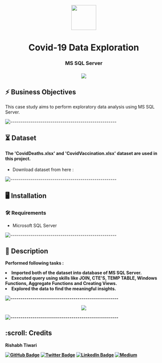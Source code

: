 <p align="center">
  <img src="https://encrypted-tbn0.gstatic.com/images?q=tbn:ANd9GcT-rVBVSG5E_g2TEVGXnBvh7M89_CYWS7JVWlC7k-zZfQguweBOwemCfR2ZGJZtxjJft0z2IJ5AWkE&usqp=CAU&ec=48600112" width="80px" height="80px">
 </p>
<h1 align="center"> Covid-19 Data Exploration </h1>
<h3 align="center"> MS SQL Server </h3>
<h3 align="center"> <img src="https://scitechdaily.com/images/Global-Spread-COVID-19.gif"></h3>
<h2> ⚡️ Business Objectives</h2>
</b>This case study aims to perform exploratory data analysis using MS SQL Server. </b>

![-----------------------------------------------------](https://raw.githubusercontent.com/andreasbm/readme/master/assets/lines/rainbow.png)

## ⏳ Dataset

 <h4>The 'CovidDeaths.xlsx' and 'CovidVaccination.xlsx' dataset are used in this project. </h4>
 
 - Download dataset from here : 
 
 ![-----------------------------------------------------](https://raw.githubusercontent.com/andreasbm/readme/master/assets/lines/rainbow.png)
 
 ## :desktop_computer:	Installation
   
 ### :hammer_and_wrench: Requirements
 
 * Microsoft SQL Server
 
 ![-----------------------------------------------------](https://raw.githubusercontent.com/andreasbm/readme/master/assets/lines/rainbow.png)
  
 ## 📝 Description
   
 <b> Performed following tasks : </b> 
   
   <li><b> Imported both of the dataset into database of MS SQL Server.
   <li><b> Executed query using skills like JOIN, CTE'S, TEMP TABLE, Windows Functions, Aggregate Functions and Creating Views.
   <li><b> Explored the data to find the meaningful insights.
   
 ![-----------------------------------------------------](https://raw.githubusercontent.com/andreasbm/readme/master/assets/lines/rainbow.png)
    
 <p align="center"> 
    <img src="https://www.scripps.edu/_files/images/covid-19/faq_image01_rna_necleoproteins.gif">
    
 ![-----------------------------------------------------](https://raw.githubusercontent.com/andreasbm/readme/master/assets/lines/rainbow.png)
    
 <!-- CREDITS -->
  <h2 id="credits"> :scroll: Credits</h2>
  
  
  Rishabh Tiwari
       
  
  [![GitHub Badge](https://img.shields.io/badge/GitHub-100000?style=for-the-badge&logo=github&logoColor=white)](https://github.com/irishabhtiwari)
  [![Twitter Badge](https://img.shields.io/badge/Twitter-1DA1F2?style=for-the-badge&logo=twitter&logoColor=white)](https://twitter.com/irishabhtiwari)
  [![LinkedIn Badge](https://img.shields.io/badge/LinkedIn-0077B5?style=for-the-badge&logo=linkedin&logoColor=white)](https://www.linkedin.com/in/smsrishabh)
  [![Medium](https://img.shields.io/badge/Medium-12100E?style=for-the-badge&logo=medium&logoColor=white)](https://medium.com/@smsrishabh)
